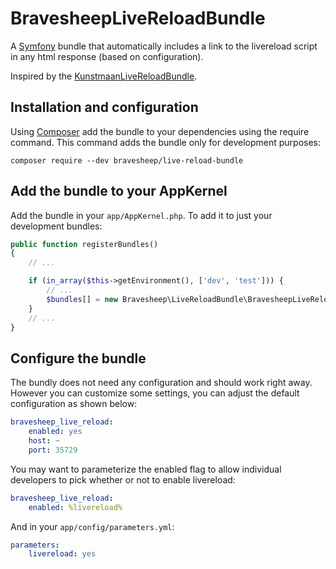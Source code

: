 # BravesheepLiveReloadBundle
A [Symfony](https://symfony.com) bundle that automatically includes a link to
the livereload script in any html response (based on configuration).

Inspired by the [KunstmaanLiveReloadBundle](https://github.com/Kunstmaan/KunstmaanLiveReloadBundle).

## Installation and configuration
Using [Composer](https://getcomposer.org) add the bundle to your dependencies
using the require command. This command adds the bundle only for development
purposes:

    composer require --dev bravesheep/live-reload-bundle

## Add the bundle to your AppKernel
Add the bundle in your `app/AppKernel.php`. To add it to just your development
bundles:

```php
public function registerBundles()
{
    // ...

    if (in_array($this->getEnvironment(), ['dev', 'test'])) {
        // ...
        $bundles[] = new Bravesheep\LiveReloadBundle\BravesheepLiveReloadBundle();
    }
    // ...
}
```

## Configure the bundle
The bundly does not need any configuration and should work right away. However
you can customize some settings, you can adjust the default configuration as
shown below:

```yaml
bravesheep_live_reload:
    enabled: yes
    host: ~
    port: 35729
```

You may want to parameterize the enabled flag to allow individual developers to
pick whether or not to enable livereload:

```yaml
bravesheep_live_reload:
    enabled: %livereload%
```

And in your `app/config/parameters.yml`:

```yaml
parameters:
    livereload: yes
```
